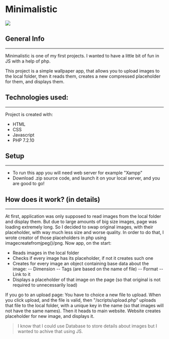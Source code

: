 # Minimalistic

![](name-of-giphy.gif)



## General Info
---
 Minimalistic is one of my first projects. I wanted to have a little bit of fun in JS with a help of php.

This project is a simple wallpaper app, that allows you to upload images to the local folder, then it reads them, creates a new compressed placeholder for them, and displays them.


## Technologies used:
---
Project is created with:
  - HTML
  - CSS
  - Javascript
  - PHP 7.2.10

## Setup
---
 - To run this app you will need web server for example "Xampp"
 - Download .zip source code, and launch it on your local server, and you are good to go!

## How does it work? (in details)
---
At first, application was only supposed to read images from the local folder and display them. But due to large amounts of big size images, page was loading extremely long. So I decided to swap original images, with their placeholder, with way much less size and worse quality. In order to do that, I wrote creator of those placeholders in php using imagecreatefromjpeg()/png. Now app, on the start:

  - Reads images in the local folder
  - Checks if every image has its placeholder, if not it creates such one
  - Creates for every image an object containing base data about the image:
-- Dimension
-- Tags (are based on the name of file)
-- Format
-- Link to it
- Displays a placeholder of that image on the page (so that original is not required to unnecessarily load)

If you go to an upload page:
You have to choice a new file to upload. When you click upload, and the file is valid, then "/scripts/upload.php" uploads that file to the local folder, with a unique key in the name (so that images will not have the same names). Then it heads to main website. Website creates placeholder for new image, and displays it.
> I know that I could use Database to store details about images but I wanted to achive that using JS.

